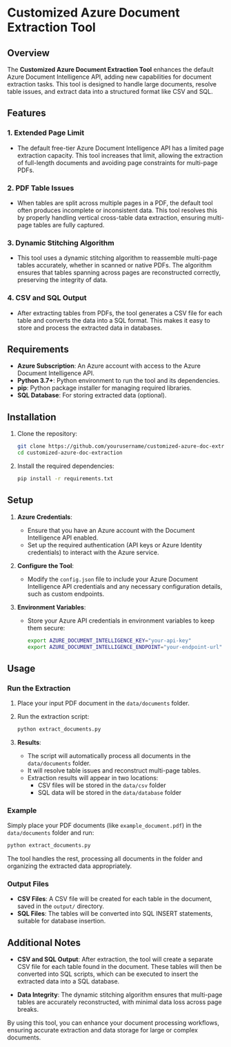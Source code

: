 # Customized Azure Document Extraction Tool

## Overview

The **Customized Azure Document Extraction Tool** enhances the default Azure Document Intelligence API, adding new capabilities for document extraction tasks. This tool is designed to handle large documents, resolve table issues, and extract data into a structured format like CSV and SQL.

## Features

### 1. **Extended Page Limit**
   - The default free-tier Azure Document Intelligence API has a limited page extraction capacity. This tool increases that limit, allowing the extraction of full-length documents and avoiding page constraints for multi-page PDFs.

### 2. **PDF Table Issues**
   - When tables are split across multiple pages in a PDF, the default tool often produces incomplete or inconsistent data. This tool resolves this by properly handling vertical cross-table data extraction, ensuring multi-page tables are fully captured.

### 3. **Dynamic Stitching Algorithm**
   - This tool uses a dynamic stitching algorithm to reassemble multi-page tables accurately, whether in scanned or native PDFs. The algorithm ensures that tables spanning across pages are reconstructed correctly, preserving the integrity of data.

### 4. **CSV and SQL Output**
   - After extracting tables from PDFs, the tool generates a CSV file for each table and converts the data into a SQL format. This makes it easy to store and process the extracted data in databases.

## Requirements

- **Azure Subscription**: An Azure account with access to the Azure Document Intelligence API.
- **Python 3.7+**: Python environment to run the tool and its dependencies.
- **pip**: Python package installer for managing required libraries.
- **SQL Database**: For storing extracted data (optional).

## Installation

1. Clone the repository:
   ```bash
   git clone https://github.com/yourusername/customized-azure-doc-extraction.git
   cd customized-azure-doc-extraction
   ```

2. Install the required dependencies:
   ```bash
   pip install -r requirements.txt
   ```

## Setup

1. **Azure Credentials**:
   - Ensure that you have an Azure account with the Document Intelligence API enabled. 
   - Set up the required authentication (API keys or Azure Identity credentials) to interact with the Azure service.

2. **Configure the Tool**:
   - Modify the `config.json` file to include your Azure Document Intelligence API credentials and any necessary configuration details, such as custom endpoints.

3. **Environment Variables**:
   - Store your Azure API credentials in environment variables to keep them secure:
     ```bash
     export AZURE_DOCUMENT_INTELLIGENCE_KEY="your-api-key"
     export AZURE_DOCUMENT_INTELLIGENCE_ENDPOINT="your-endpoint-url"
     ```

## Usage

### Run the Extraction

1. Place your input PDF document in the `data/documents` folder.

2. Run the extraction script:
   ```bash
   python extract_documents.py
   ```

3. **Results**:
   - The script will automatically process all documents in the `data/documents` folder.
   - It will resolve table issues and reconstruct multi-page tables.
   - Extraction results will appear in two locations:
     - CSV files will be stored in the `data/csv` folder
     - SQL data will be stored in the `data/database` folder

### Example

Simply place your PDF documents (like `example_document.pdf`) in the `data/documents` folder and run:

```bash
python extract_documents.py
```

The tool handles the rest, processing all documents in the folder and organizing the extracted data appropriately.
### Output Files

- **CSV Files**: A CSV file will be created for each table in the document, saved in the `output/` directory.
- **SQL Files**: The tables will be converted into SQL INSERT statements, suitable for database insertion.

## Additional Notes

- **CSV and SQL Output**: After extraction, the tool will create a separate CSV file for each table found in the document. These tables will then be converted into SQL scripts, which can be executed to insert the extracted data into a SQL database.
  
- **Data Integrity**: The dynamic stitching algorithm ensures that multi-page tables are accurately reconstructed, with minimal data loss across page breaks.

By using this tool, you can enhance your document processing workflows, ensuring accurate extraction and data storage for large or complex documents.
